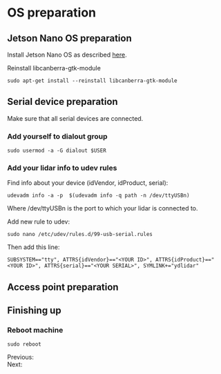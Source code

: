 # OS preparation
## Jetson Nano OS preparation
Install Jetson Nano OS as described [here](https://developer.nvidia.com/embedded/learn/get-started-jetson-nano-devkit).

Reinstall libcanberra-gtk-module
```
sudo apt-get install --reinstall libcanberra-gtk-module
```
## Serial device preparation
Make sure that all serial devices are connected.
### Add yourself to dialout group
```
sudo usermod -a -G dialout $USER
```

### Add your lidar info to udev rules
Find info about your device (idVendor, idProduct, serial):
```
udevadm info -a -p  $(udevadm info -q path -n /dev/ttyUSBn)
```

Where /dev/ttyUSBn is the port to which your lidar is connected to.

Add new rule to udev:
```
sudo nano /etc/udev/rules.d/99-usb-serial.rules
```

Then add this line:
```
SUBSYSTEM=="tty", ATTRS{idVendor}=="<YOUR ID>", ATTRS{idProduct}=="<YOUR ID>", ATTRS{serial}=="<YOUR SERIAL>", SYMLINK+="ydlidar"
```

## Access point preparation

## Finishing up
### Reboot machine 
```
sudo reboot
```
Previous: []() </br>
Next: []()